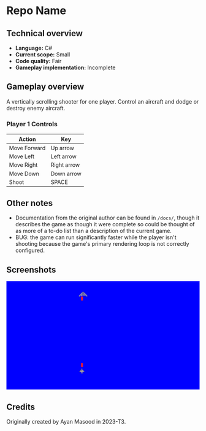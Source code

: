 # Repo Name

## Technical overview

- **Language:** C#
- **Current scope:** Small
- **Code quality:** Fair
- **Gameplay implementation:** Incomplete

## Gameplay overview

A vertically scrolling shooter for one player. Control an aircraft and dodge or destroy enemy aircraft.

### Player 1 Controls

| Action       | Key          |
|--------------|--------------|
| Move Forward | Up arrow     |
| Move Left    | Left arrow   |
| Move Right   | Right arrow  |
| Move Down    | Down arrow   |
| Shoot        | SPACE        |

## Other notes

- Documentation from the original author can be found in `/docs/`, though it describes the game as though it were complete so could be thought of as more of a to-do list than a description of the current game.
- BUG: the game can run significantly faster while the player isn't shooting because the game's primary rendering loop is not correctly configured.

## Screenshots

![](docs/screenshot-01.png)

## Credits

Originally created by Ayan Masood in 2023-T3.
